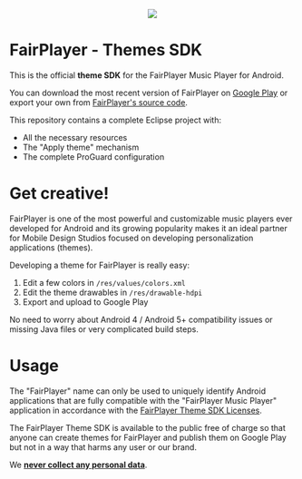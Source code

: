 <p align="center">
    <a href="https://markjivko.com/fairplayer/">
        <img src="https://repository-images.githubusercontent.com/453338760/fa3805c8-6bb9-4184-966b-8e5f56e0ac18"/>
    </a>
</p>

# FairPlayer - Themes SDK 

This is the official **theme SDK** for the FairPlayer Music Player for Android.

You can download the most recent version of FairPlayer on [Google Play](https://play.google.com/store/apps/details?id=com.fairplayer) or export your own from [FairPlayer's source code](https://github.com/markjivko/fairplayer).

This repository contains a complete Eclipse project with:

  - All the necessary resources
  - The "Apply theme" mechanism
  - The complete ProGuard configuration

# Get creative!

FairPlayer is one of the most powerful and customizable music players ever developed for Android and its growing popularity makes it an ideal partner for Mobile Design Studios focused on developing personalization applications (themes).

Developing a theme for FairPlayer is really easy:

  1. Edit a few colors in ```/res/values/colors.xml```
  2. Edit the theme drawables in ```/res/drawable-hdpi```
  3. Export and upload to Google Play
  
No need to worry about Android 4 / Android 5+ compatibility issues or missing Java files or very complicated build steps.

# Usage

The "FairPlayer" name can only be used to uniquely identify Android applications that are fully compatible with the "FairPlayer Music Player" application in accordance with the [FairPlayer Theme SDK Licenses](https://github.com/markjivko/fairplayer-sdk/blob/main/Licenses.md).

The FairPlayer Theme SDK is available to the public free of charge so that anyone can create themes for FairPlayer and publish them on Google Play but not in a way that harms any user or our brand.

We **[never collect any personal data](https://markjivko.com/privacy-policy)**.
